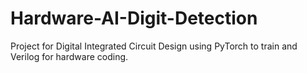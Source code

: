 # Hardware-AI-Digit-Detection
Project for Digital Integrated Circuit Design using PyTorch to train and Verilog for hardware coding. 
